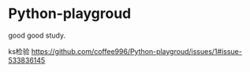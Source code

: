 # Python-playgroud
good good study.

ks检验 https://github.com/coffee996/Python-playgroud/issues/1#issue-533836145

